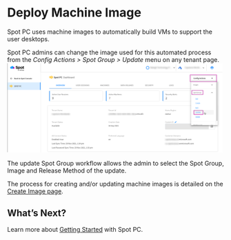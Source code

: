 <meta name="robots" content="noindex">

# Deploy Machine Image

Spot PC uses machine images to automatically build VMs to support the user desktops.

Spot PC admins can change the image used for this automated process from the _Config Actions > Spot Group > Update_ menu on any tenant page.
<br><a href="https://docs.spot.io/spot-pc/_media/tutorials-deploy-image-01.png" target="_blank"><img src="/spot-pc/_media/tutorials-deploy-image-01.png" alt="Click to Enlarge" width="500"> </a>

The update Spot Group workflow allows the admin to select the Spot Group, Image and Release Method of the update.

The process for creating and/or updating machine images is detailed on the [Create Image page](spot-pc/tutorials/create-image).

## What’s Next?

Learn more about [Getting Started](spot-pc/getting-started/) with Spot PC.
